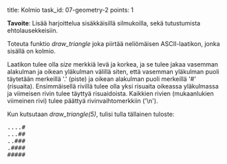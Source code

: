 title: Kolmio
task_id: 07-geometry-2
points: 1


**Tavoite**: Lisää harjoittelua sisäkkäisillä silmukoilla, sekä
  tutustumista ehtolausekkeisiin.


Toteuta funktio *draw_triangle* joka piirtää neliömäisen
ASCII-laatikon, jonka sisällä on kolmio.

Laatikon tulee olla *size* merkkiä levä ja korkea, ja se tulee jakaa
vasemman alakulman ja oikean yläkulman välillä siten, että vasemman
yläkulman puoli täytetään merkeillä '.' (piste) ja oikean alakulman
puoli merkeillä '#' (risuaita). Ensimmäisellä rivillä tulee olla yksi
risuaita oikeassa yläkulmassa ja viimeisen rivin tulee täyttyä
risuaidoista. Kaikkien rivien (mukaanlukien viimeinen rivi) tulee
päättyä rivinvaihtomerkkiin ('\n').

Kun kutsutaan *draw_triangle(5)*, tulisi tulla tällainen tuloste:

<pre>
....#
...##
..###
.####
#####
</pre>
